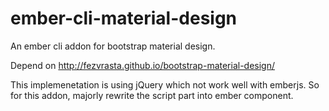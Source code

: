 # ember-cli-material-design
An ember cli addon for bootstrap material design.

Depend on http://fezvrasta.github.io/bootstrap-material-design/

This implemenetation is using jQuery which not work well with emberjs. So for this addon, majorly rewrite the script part into ember component.
